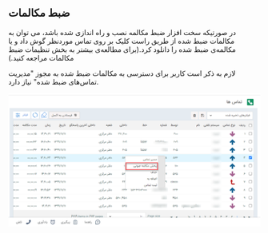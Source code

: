 ## ضبط مکالمات



در صورتیکه سخت افزار ضبط مکالمه نصب و راه اندازی شده باشد، می توان به مکالمات ضبط شده از طریق راست کلیک بر روی تماس موردنظر گوش داد و یا مکالمه‌ی ضبط شده را دانلود کرد.(برای مطالعه‌ی بیشتر به بخش تنظیمات ضبط مکالمات مراجعه کنید.)

لازم به ذکر است کاربر برای دسترسی به مکالمات ضبط شده به مجوز "مدیریت تماس‌های ضبط شده" نیاز دارد.

![](zabt-mokale2.png)


